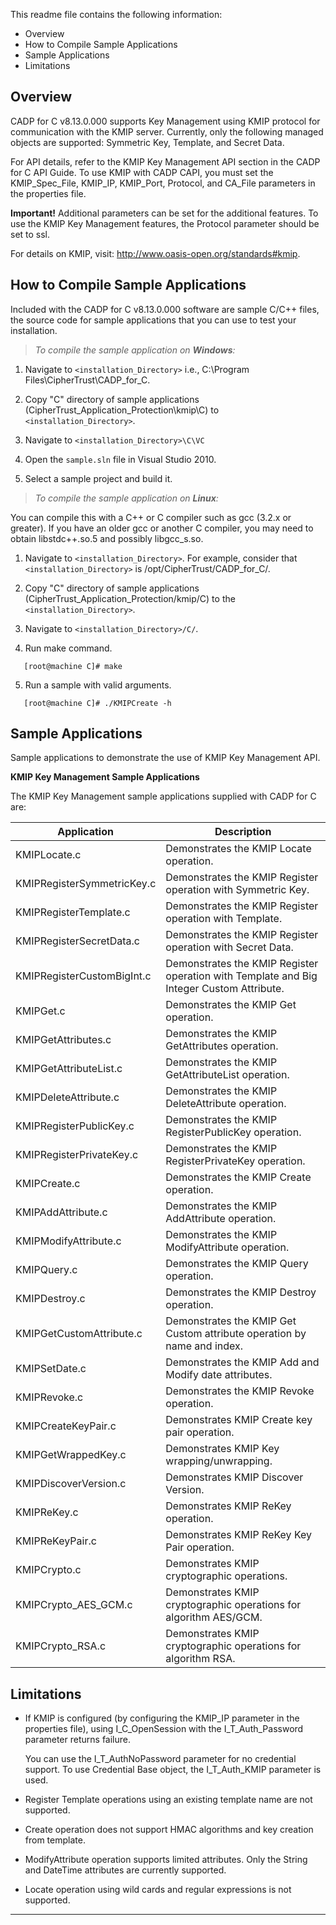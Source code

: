 This readme file contains the following information:

* Overview
* How to Compile Sample Applications
* Sample Applications
* Limitations

## Overview

CADP for C v8.13.0.000 supports Key Management using KMIP protocol for communication with the KMIP server. Currently, only the following managed objects are supported: Symmetric Key, Template, and Secret Data.

For API details, refer to the KMIP Key Management API section in the CADP for C API Guide. To use KMIP with CADP CAPI, you must set the KMIP_Spec_File, KMIP_IP, KMIP_Port, Protocol, and CA_File parameters in the  properties file.

**Important!** Additional parameters can be set for the additional features. To use the KMIP Key Management features, the Protocol parameter should be set to ssl.

For details on KMIP, visit: http://www.oasis-open.org/standards#kmip.

## How to Compile Sample Applications

Included with the CADP for C v8.13.0.000 software are sample C/C++ files, the source code for sample applications that you can use to test your installation.

>*To compile the sample application on **Windows**:*

1. Navigate to `<installation_Directory>` i.e., C:\Program Files\CipherTrust\CADP_for_C\.

2. Copy "C" directory of sample applications (CipherTrust_Application_Protection\kmip\C) to `<installation_Directory>`.

3. Navigate to `<installation_Directory>\C\VC`

4. Open the `sample.sln` file in Visual Studio 2010.

5. Select a sample project and build it.

>*To compile the sample application on **Linux**:*

You can compile this with a C++ or C compiler such as gcc (3.2.x or greater). If you have an older gcc or another C compiler, you may need to obtain libstdc++.so.5 and possibly libgcc_s.so.

1. Navigate to `<installation_Directory>`. For example, consider that `<installation_Directory>` is /opt/CipherTrust/CADP_for_C/.

2. Copy "C" directory of sample applications (CipherTrust_Application_Protection/kmip/C) to the `<installation_Directory>`.

3. Navigate to `<installation_Directory>/C/`.

4. Run make command.
```
   [root@machine C]# make
```
5. Run a sample with valid arguments.
```
   [root@machine C]# ./KMIPCreate -h
```

## Sample Applications

Sample applications to demonstrate the use of KMIP Key Management API.

**KMIP Key Management Sample Applications**

The KMIP Key Management sample applications supplied with CADP for C are:

Application | Description
---|---
KMIPLocate.c | Demonstrates the KMIP Locate operation.
KMIPRegisterSymmetricKey.c | Demonstrates the KMIP Register operation with Symmetric Key.
KMIPRegisterTemplate.c | Demonstrates the KMIP Register operation with Template.
KMIPRegisterSecretData.c | Demonstrates the KMIP Register operation with Secret Data.
KMIPRegisterCustomBigInt.c | Demonstrates the KMIP Register operation with Template and Big Integer Custom Attribute.
KMIPGet.c | Demonstrates the KMIP Get operation.
KMIPGetAttributes.c| Demonstrates the KMIP GetAttributes operation.
KMIPGetAttributeList.c | Demonstrates the KMIP GetAttributeList operation.
KMIPDeleteAttribute.c | Demonstrates the KMIP DeleteAttribute operation.
KMIPRegisterPublicKey.c | Demonstrates the KMIP RegisterPublicKey operation.
KMIPRegisterPrivateKey.c | Demonstrates the KMIP RegisterPrivateKey operation.
KMIPCreate.c | Demonstrates the KMIP Create operation.
KMIPAddAttribute.c | Demonstrates the KMIP AddAttribute operation.
KMIPModifyAttribute.c | Demonstrates the KMIP ModifyAttribute operation.
KMIPQuery.c | Demonstrates the KMIP Query operation.
KMIPDestroy.c | Demonstrates the KMIP Destroy operation.
KMIPGetCustomAttribute.c | Demonstrates the KMIP Get Custom attribute operation by name and index.
KMIPSetDate.c | Demonstrates the KMIP Add and Modify date attributes.
KMIPRevoke.c | Demonstrates the KMIP Revoke operation.
KMIPCreateKeyPair.c | Demonstrates KMIP Create key pair operation.
KMIPGetWrappedKey.c | Demonstrates KMIP Key wrapping/unwrapping.
KMIPDiscoverVersion.c | Demonstrates KMIP Discover Version. 
KMIPReKey.c | Demonstrates KMIP ReKey operation.
KMIPReKeyPair.c | Demonstrates KMIP ReKey Key Pair operation.
KMIPCrypto.c | Demonstrates KMIP cryptographic operations.
KMIPCrypto_AES_GCM.c | Demonstrates KMIP cryptographic operations for algorithm AES/GCM.
KMIPCrypto_RSA.c | Demonstrates KMIP cryptographic operations for algorithm RSA.

## Limitations

* If KMIP is configured (by configuring the KMIP_IP parameter in the properties file), using I_C_OpenSession with the I_T_Auth_Password parameter returns failure.  

    You can use the I_T_AuthNoPassword parameter for no credential support. To use Credential Base object, the I_T_Auth_KMIP parameter is used.

* Register Template operations using an existing template name are not supported.
* Create operation does not support HMAC algorithms and key creation from template.
* ModifyAttribute operation supports limited attributes. Only the String and DateTime attributes are currently supported.
* Locate operation using wild cards and regular expressions is not supported.

---